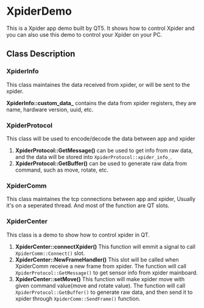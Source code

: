 # XpiderDemo

This is a Xpider app demo built by QT5.
It shows how to control Xpider and you can also use this demo to control your Xpider on your PC.

## Class Description

### XpiderInfo
This class maintaines the data received from xpider, or will be sent to the xpider.

**XpiderInfo::custom\_data\_** contains the data from xpider registers, they are name, hardware version, uuid, etc.

### XpiderProtocol

This class will be used to encode/decode the data between app and xpider

1. **XpiderProtocol::GetMessage()** can be used to get info from raw data, and the data will be stored into `XpiderProtocol::xpider_info_`.
2. **XpiderProtocol::GetBuffer()** can be used to generate raw data from command, such as move, rotate, etc.

### XpiderComm

This class maintaines the tcp connections between app and xpider, Usually it's on a seperated thread. And most of the function are QT slots.

### XpiderCenter

This class is a demo to show how to control xpider in QT.

1. **XpiderCenter::connectXpider()** This function will emmit a signal to call `XpiderComm::Connect()` slot.
2. **XpiderCenter::NewFrameHandler()** This slot will be called when XpiderComm receive a new frame from xpider. The function will call `XpiderProtocol::GetMessage()` to get sensor info from xpider mainboard.
3. **XpiderCenter::setMove()** This function will make xpider move with given command value(move and rotate value). The function will call `XpiderProtocol::GetBuffer()` to generate raw data, and then send it to xpider through `XpiderComm::SendFrame()` function.